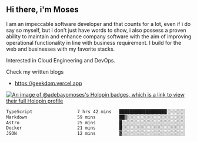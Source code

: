 ## Hi there, i'm Moses

I am an impeccable software developer and that counts for a lot, even if i do say so myself, but i don't just have words to show, i also possess a proven ability to maintain and enhance company software with the aim of improving operational functionality in line with business requirement. I build for the web and businesses with my favorite stacks.

Interested in Cloud Engineering and DevOps.

Check my written blogs
- https://geekdom.vercel.app

[![An image of @adebayomoses's Holopin badges, which is a link to view their full Holopin profile](https://holopin.me/adebayomoses)](https://holopin.io/@adebayomoses)

<!--START_SECTION:waka-->

```txt
TypeScript                 7 hrs 42 mins   ██████████████████░░░░░░░   71.91 %
Markdown                   59 mins         ██▒░░░░░░░░░░░░░░░░░░░░░░   09.25 %
Astro                      25 mins         █░░░░░░░░░░░░░░░░░░░░░░░░   03.95 %
Docker                     21 mins         █░░░░░░░░░░░░░░░░░░░░░░░░   03.41 %
JSON                       12 mins         ▓░░░░░░░░░░░░░░░░░░░░░░░░   02.01 %
```

<!--END_SECTION:waka-->
